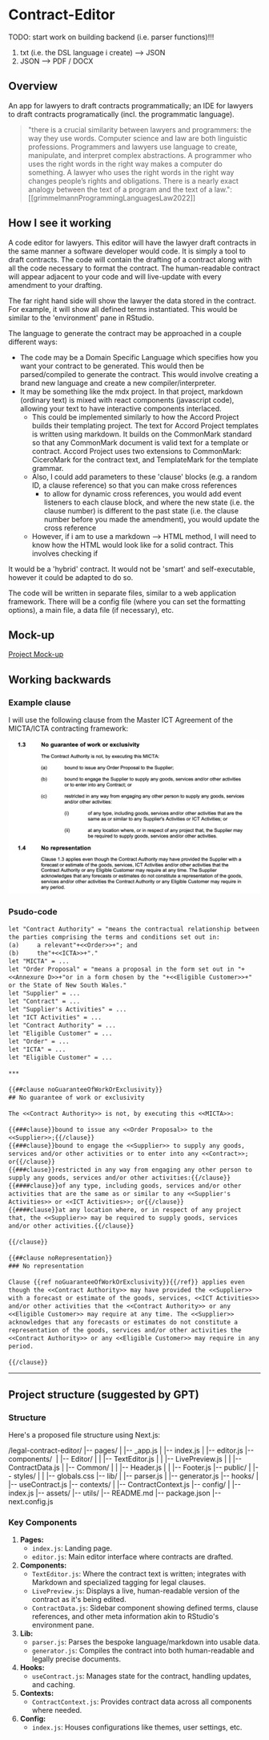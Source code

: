 # Contract-Editor

TODO: start work on building backend (i.e. parser functions)!!!
1. txt (i.e. the DSL language i create) --> JSON
2. JSON --> PDF / DOCX


## Overview

An app for lawyers to draft contracts programmatically; an IDE for lawyers to draft contracts programatically (incl. the programmatic language).

>"there is a crucial similarity between lawyers and programmers: the way they use words. Computer science and law are both linguistic professions. Programmers and lawyers use language to create, manipulate, and interpret complex abstractions. A programmer who uses the right words in the right way makes a computer do something. A lawyer who uses the right words in the right way changes people’s rights and obligations. There is a nearly exact analogy between the text of a program and the text of a law.": [[grimmelmannProgrammingLanguagesLaw2022]]

## How I see it working

A code editor for lawyers. This editor will have the lawyer draft contracts in the same manner a software developer would code. It is simply a tool to draft contracts. The code will contain the drafting of a contract along with all the code necessary to format the contract. The human-readable contract will appear adjacent to your code and will live-update with every amendment to your drafting. 

The far right hand side will show the lawyer the data stored in the contract. For example, it will show all defined terms instantiated. This would be similar to the 'environment' pane in RStudio.

The language to generate the contract may be approached in a couple different ways:
* The code may be a Domain Specific Language which specifies how you want your contract to be generated. This would then be parsed/compiled to generate the contract. This would involve creating a brand new language and create a new compiler/interpreter.
* It may be something like the mdx project. In that project, markdown (ordinary text) is mixed with react components (javascript code), allowing your text to have interactive components interlaced. 
	* This could be implemented similarly to how the Accord Project builds their templating project. The text for Accord Project templates is written using markdown. It builds on the CommonMark standard so that any CommonMark document is valid text for a template or contract. Accord Project uses two extensions to CommonMark: CiceroMark for the contract text, and TemplateMark for the template grammar.
	* Also, I could add parameters to these 'clause' blocks (e.g. a random ID, a clause reference) so that you can make cross references
		* to allow for dynamic cross references, you would add event listeners to each clause block, and where the new state (i.e. the clause number) is different to the past state (i.e. the clause number before you made the amendment), you would update the cross reference
	* However, if i am to use a markdown --> HTML method, I will need to know how the HTML would look like for a solid contract. This involves checking if 

It would be a 'hybrid' contract. It would not be 'smart' and self-executable, however it could be adapted to do so.

The code will be written in separate files, similar to a web application framework. There will be a config file (where you can set the formatting options), a main file, a data file (if necessary), etc. 

## Mock-up

[Project Mock-up](<Contract Editor project wireframe.pdf>)

## Working backwards

### Example clause
I will use the following clause from the Master ICT Agreement of the MICTA/ICTA contracting framework:

![MICTA Clauses](image.png)

### Psudo-code

```
let "Contract Authority" = "means the contractual relationship between the parties comprising the terms and conditions set out in:
(a)     a relevant"+<<Order>>+"; and
(b)     the"+<<ICTA>>+"."
let "MICTA" = ...
let "Order Proposal" = "means a proposal in the form set out in "+<<Annexure D>>+"or in a form chosen by the "+<<Eligible Customer>>+" or the State of New South Wales."
let "Supplier" = ...
let "Contract" = ...
let "Supplier's Activities" = ...
let "ICT Activities" = ...
let "Contract Authority" = ...
let "Eligible Customer" = ...
let "Order" = ...
let "ICTA" = ...
let "Eligible Customer" = ...

***

{{##clause noGuaranteeOfWorkOrExclusivity}}
## No guarantee of work or exclusivity 

The <<Contract Authority>> is not, by executing this <<MICTA>>:

{{###clause}}bound to issue any <<Order Proposal>> to the <<Supplier>>;{{/clause}}
{{###clause}}bound to engage the <<Supplier>> to supply any goods, services and/or other activities or to enter into any <<Contract>>; or{{/clause}}
{{###clause}}restricted in any way from engaging any other person to supply any goods, services and/or other activities:{{/clause}}
{{####clause}}of any type, including goods, services and/or other activities that are the same as or similar to any <<Supplier's Activities>> or <<ICT Activities>>; or{{/clause}}
{{####clause}}at any location where, or in respect of any project that, the <<Supplier>> may be required to supply goods, services and/or other activities.{{/clause}}

{{/clause}}

{{##clause noRepresentation}}
### No representation

Clause {{ref noGuaranteeOfWorkOrExclusivity}}{{/ref}} applies even though the <<Contract Authority>> may have provided the <<Supplier>> with a forecast or estimate of the goods, services, <<ICT Activities>> and/or other activities that the <<Contract Authority>> or any <<Eligible Customer>> may require at any time. The <<Supplier>> acknowledges that any forecasts or estimates do not constitute a representation of the goods, services and/or other activities the <<Contract Authority>> or any <<Eligible Customer>> may require in any period.

{{/clause}}

```

***
## Project structure (suggested by GPT)

### Structure
Here's a proposed file structure using Next.js:

/legal-contract-editor/
|-- pages/
|   |-- _app.js
|   |-- index.js
|   |-- editor.js
|-- components/ 
|   |-- Editor/
|   |   |-- TextEditor.js
|   |   |-- LivePreview.js
|   |   |-- ContractData.js
|   |-- Common/
|   |   |-- Header.js
|   |   |-- Footer.js
|-- public/
|   |-- styles/
|   |   |-- globals.css
|-- lib/
|   |-- parser.js
|   |-- generator.js
|-- hooks/
|   |-- useContract.js
|-- contexts/
|   |-- ContractContext.js
|-- config/
|   |-- index.js
|-- assets/
|-- utils/
|-- README.md
|-- package.json
|-- next.config.js


### Key Components

1. **Pages:**
    - `index.js`: Landing page.
    - `editor.js`: Main editor interface where contracts are drafted.
2. **Components:**
    - `TextEditor.js`: Where the contract text is written; integrates with Markdown and specialized tagging for legal clauses.
    - `LivePreview.js`: Displays a live, human-readable version of the contract as it's being edited.
    - `ContractData.js`: Sidebar component showing defined terms, clause references, and other meta information akin to RStudio's environment pane.
3. **Lib:**
    - `parser.js`: Parses the bespoke language/markdown into usable data.
    - `generator.js`: Compiles the contract into both human-readable and legally precise documents.
4. **Hooks:**
    - `useContract.js`: Manages state for the contract, handling updates, and caching.
5. **Contexts:**
    - `ContractContext.js`: Provides contract data across all components where needed.
6. **Config:**
    - `index.js`: Houses configurations like themes, user settings, etc.


